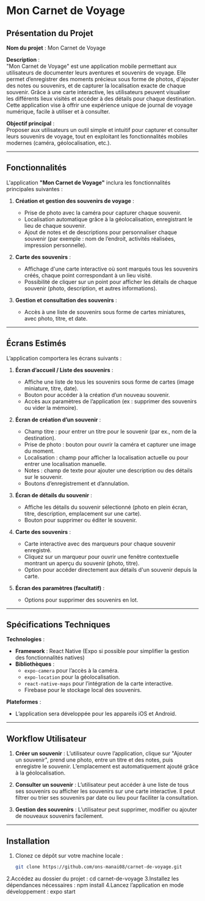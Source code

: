 # Mon Carnet de Voyage

## Présentation du Projet

**Nom du projet** : Mon Carnet de Voyage

**Description** :  
"Mon Carnet de Voyage" est une application mobile permettant aux utilisateurs de documenter leurs aventures et souvenirs de voyage. Elle permet d’enregistrer des moments précieux sous forme de photos, d'ajouter des notes ou souvenirs, et de capturer la localisation exacte de chaque souvenir. Grâce à une carte interactive, les utilisateurs peuvent visualiser les différents lieux visités et accéder à des détails pour chaque destination. Cette application vise à offrir une expérience unique de journal de voyage numérique, facile à utiliser et à consulter.

**Objectif principal** :  
Proposer aux utilisateurs un outil simple et intuitif pour capturer et consulter leurs souvenirs de voyage, tout en exploitant les fonctionnalités mobiles modernes (caméra, géolocalisation, etc.).

---

## Fonctionnalités

L'application **"Mon Carnet de Voyage"** inclura les fonctionnalités principales suivantes :

1. **Création et gestion des souvenirs de voyage** :  
   - Prise de photo avec la caméra pour capturer chaque souvenir.  
   - Localisation automatique grâce à la géolocalisation, enregistrant le lieu de chaque souvenir.  
   - Ajout de notes et de descriptions pour personnaliser chaque souvenir (par exemple : nom de l’endroit, activités réalisées, impression personnelle).

2. **Carte des souvenirs** :  
   - Affichage d'une carte interactive où sont marqués tous les souvenirs créés, chaque point correspondant à un lieu visité.  
   - Possibilité de cliquer sur un point pour afficher les détails de chaque souvenir (photo, description, et autres informations).

3. **Gestion et consultation des souvenirs** :  
   - Accès à une liste de souvenirs sous forme de cartes miniatures, avec photo, titre, et date.  

---

## Écrans Estimés

L’application comportera les écrans suivants :

1. **Écran d’accueil / Liste des souvenirs** :  
   - Affiche une liste de tous les souvenirs sous forme de cartes (image miniature, titre, date).  
   - Bouton pour accéder à la création d’un nouveau souvenir.  
   - Accès aux paramètres de l’application (ex : supprimer des souvenirs ou vider la mémoire).

2. **Écran de création d’un souvenir** :  
   - Champ titre : pour entrer un titre pour le souvenir (par ex., nom de la destination).  
   - Prise de photo : bouton pour ouvrir la caméra et capturer une image du moment.  
   - Localisation : champ pour afficher la localisation actuelle ou pour entrer une localisation manuelle.  
   - Notes : champ de texte pour ajouter une description ou des détails sur le souvenir.  
   - Boutons d’enregistrement et d’annulation.

3. **Écran de détails du souvenir** :  
   - Affiche les détails du souvenir sélectionné (photo en plein écran, titre, description, emplacement sur une carte).  
   - Bouton pour supprimer ou éditer le souvenir.

4. **Carte des souvenirs** :  
   - Carte interactive avec des marqueurs pour chaque souvenir enregistré.  
   - Cliquez sur un marqueur pour ouvrir une fenêtre contextuelle montrant un aperçu du souvenir (photo, titre).  
   - Option pour accéder directement aux détails d'un souvenir depuis la carte.

5. **Écran des paramètres (facultatif)** :  
   - Options pour supprimer des souvenirs en lot.

---

## Spécifications Techniques

**Technologies** :  
- **Framework** : React Native (Expo si possible pour simplifier la gestion des fonctionnalités natives)  
- **Bibliothèques** :  
  - `expo-camera` pour l’accès à la caméra.  
  - `expo-location` pour la géolocalisation.  
  - `react-native-maps` pour l’intégration de la carte interactive.  
  - Firebase pour le stockage local des souvenirs.

**Plateformes** :  
- L’application sera développée pour les appareils iOS et Android.

---

## Workflow Utilisateur

1. **Créer un souvenir** : L’utilisateur ouvre l’application, clique sur "Ajouter un souvenir", prend une photo, entre un titre et des notes, puis enregistre le souvenir. L’emplacement est automatiquement ajouté grâce à la géolocalisation.

2. **Consulter un souvenir** : L’utilisateur peut accéder à une liste de tous ses souvenirs ou afficher les souvenirs sur une carte interactive. Il peut filtrer ou trier ses souvenirs par date ou lieu pour faciliter la consultation.

3. **Gestion des souvenirs** : L’utilisateur peut supprimer, modifier ou ajouter de nouveaux souvenirs facilement.

---

## Installation

1. Clonez ce dépôt sur votre machine locale :
   ```bash
   git clone https://github.com/ons-manai08/carnet-de-voyage.git
2.Accédez au dossier du projet :
cd carnet-de-voyage
3.Installez les dépendances nécessaires :
npm install
4.Lancez l’application en mode développement :
expo start
